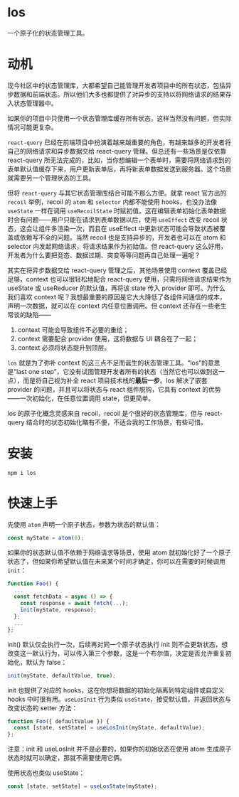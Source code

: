 # los

一个原子化的状态管理工具。

# 动机

现今社区中的状态管理库，大都希望自己能管理开发者项目中的所有状态，包括异步数据和前端状态。所以他们大多也都提供了对异步的支持以将网络请求的结果存入状态管理器中。

如果你的项目中只使用一个状态管理库缓存所有状态，这样当然没有问题，但实际情况可能更复杂。

`react-query` 已经在前端项目中扮演着越来越重要的角色，有越来越多的开发者将自己的网络请求和异步数据交给 react-query 管理。但总还有一些场景是仅依靠 react-query 所无法完成的，比如，当你想编辑一个表单时，需要将网络请求到的表单默认值缓存下来，用户更新表单后，再将新表单数据发送到服务器。这个场景就需要另一个管理状态的工具。

但将 `react-query` 与其它状态管理库结合可能不那么方便。就拿 react 官方出的 `recoil` 举例，recoil 的 `atom` 和 `selector` 内都不能使用 hooks，也没办法像 `useState` 一样在调用 `useRecoilState` 时赋初值。这在编辑表单初始化表单数据时会有问题——用户只能在请求到表单数据以后，使用 `useEffect` 改变 recoil 状态，这会让组件多渲染一次，而且在 useEffect 中更新状态可能会导致状态被覆盖或依赖写不全的问题。当然 recoil 也是支持异步的，开发者也可以在 atom 和 selector 内发起网络请求，将请求结果作为初始值。但 react-query 这么好用，开发者为什么要把竞态、数据过期、突变等等问题再自己处理一遍呢？

其实在将异步数据交给 react-query 管理之后，其他场景使用 context 覆盖已经足够，context 也可以很轻松地配合 react-query 使用，只需将网络请求结果作为 useState 或 useReducer 的默认值，再将该 state 传入 provider 即可。为什么我们喜欢 context 呢？我想最重要的原因是它大大降低了各组件间通信的成本，声明一次数据，就可以在 context 内任意位置调用。但 context 还存在一些老生常谈的缺陷——

1. context 可能会导致组件不必要的重绘；
2. context 需要配合 provider 使用，这将数据与 UI 耦合在了一起；
3. context 必须将状态提升到顶层。

`los` 就是为了弥补 context 的这三点不足而诞生的状态管理工具。“los”的意思是“last one step”，它没有试图管理开发者所有的状态（当然它也可以做到这一点），而是将自己视为补全 react 项目技术栈的**最后一步**。los 解决了嵌套 provider 的问题，并且可以将状态与 react 组件脱钩，它具有 context 的优势——一次初始化，在任意位置调用 state，但更简单。

los 的原子化概念灵感来自 recoil，recoil 是个很好的状态管理库，但与 react-query 结合时的状态初始化略有不便，不适合我的工作场景，有些可惜。

# 安装

```
npm i los
```

# 快速上手

先使用 `atom` 声明一个原子状态，参数为状态的默认值：

```js
const myState = atom(0);
```

如果你的状态默认值不依赖于网络请求等场景，使用 atom 就初始化好了一个原子状态了，但如果你希望默认值在未来某个时间才确定，你可以在需要的时候调用 `init`：

```js
function Foo() {
  ...
  const fetchData = async () => {
    const response = await fetch(...);
    init(myState, response);
  };
  ...
};
```

init() 默认仅会执行一次，后续再对同一个原子状态执行 init 则不会更新状态，想改变这一默认行为，可以传入第三个参数，这是一个布尔值，决定是否允许重复初始化，默认为 false：
```js
init(myState, defaultValue, true);
```

init 也提供了对应的 hooks，这在你想将数据的初始化隔离到特定组件或自定义 hooks 中时很有用。`useLosInit` 行为类似 `useState`，接受默认值，并返回状态与改变状态的 setter 方法：

```js
function Foo({ defaultValue }) {
  const [state, setState] = useLosInit(myState, defaultValue);
};
```

注意：init 和 useLosInit 并不是必要的，如果你的初始状态在使用 atom 生成原子状态时就可以确定，那就不需要使用它俩。

使用状态也类似 useState：

```js
const [state, setState] = useLosState(myState);
```

